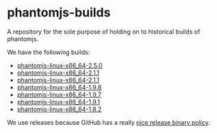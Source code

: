 # phantomjs-builds
A repository for the sole purpose of holding on to historical builds of phantomjs.

We have the following builds:
* [phantomjs-linux-x86_64-2.5.0](https://github.com/BIGjuevos/phantomjs-builds/releases/tag/v2.5.0-alpha)
* [phantomjs-linux-x86_64-2.1.1](https://github.com/BIGjuevos/phantomjs-builds/releases/tag/v2.1.3)
* [phantomjs-linux-x86_64-2.1.1](https://github.com/BIGjuevos/phantomjs-builds/releases/tag/v2.1.1)
* [phantomjs-linux-x86_64-1.9.8](https://github.com/BIGjuevos/phantomjs-builds/releases/tag/v1.9.8)
* [phantomjs-linux-x86_64-1.9.7](https://github.com/BIGjuevos/phantomjs-builds/releases/tag/v1.9.7)
* [phantomjs-linux-x86_64-1.9.1](https://github.com/BIGjuevos/phantomjs-builds/releases/tag/v1.9.1)
* [phantomjs-linux-x86_64-1.8.2](https://github.com/BIGjuevos/phantomjs-builds/releases/tag/v1.8.2)

We use releases because GitHub has a really [nice release binary policy](https://help.github.com/articles/distributing-large-binaries/).
